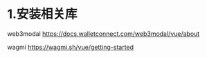 # 1.安装相关库
web3modal https://docs.walletconnect.com/web3modal/vue/about

wagmi https://wagmi.sh/vue/getting-started
